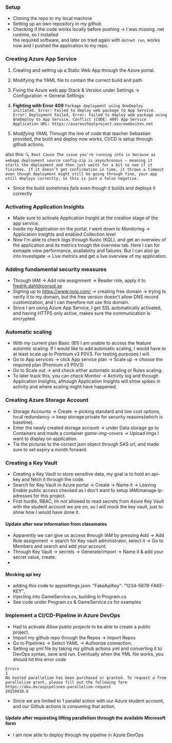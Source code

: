 ### Setup
- Cloning the repo to my local machine
- Setting up an own repository in my github
- Checking if the code works locally before pushing -> I was missing .net runtime, so I installed  
the required software, and later on tried again with `dotnet run`, works now and I pushed the application to my repo.

### Creating Azure App Service
1. Creating and setting up a Static Web App through the Azure portal.
2. Modifying the YAML file to contain the correct build and path
3. Fixing the Azure web app Stack & Version under Settings -> Configuration -> General Settings

4. **Fighting with Error 409** ```Package deployment using OneDeploy initiated.
Error: Failed to deploy web package to App Service.
Error: Deployment Failed, Error: Failed to deploy web package using OneDeploy to App Service.
Conflict (CODE: 409)
App Service Application URL: https://azureschoolproject.azurewebsites.net```

5. *Modifying YAML* Through the line of code that teacher Sebastian provided, the build and deploy now works, CI/CD is setup through github actions.

also this: ```🔍 Root Cause
The issue you're running into is because az webapp deployment source config-zip is asynchronous — meaning it starts the deployment and then just waits for a bit to see if it finishes. If it doesn’t get confirmation in time, it throws a timeout even though deployment might still be going through fine, your app still deploys correctly, so this is just a false negative.```
- Since the build sometimes *fails* even though it builds and deploys it correctly

### Activating Application Insights
- Made sure to activate Application Insight at the creation stage of the app service.
- Inside my Application on the portal, I went down to Monitoring -> Application Insights and enabled Collection level
- Now I'm able to check logs through Kusto (KQL), and get an overwiev of the application and its metrics trough the overview tab. Here I can for exmaple view performance, availability and failures. But I can also go into Investigate -> Live metrics and get a live overview of my application.

### Adding fundamental security measures
- Through IAM -> Add role assignment -> Reader role, apply it to fredrik.dahl@consid.se
- Signing up to https://www.noip.com/ -> creating free domain -> trying to verify it to my domain, but the free version doesn't allow DNS record customization, and I can therefore not use this domain.
- Since I am using Azure App Service, I get SSL automatically activated, and having HTTPS only active, makes sure the communication is encrypted.

### Automatic scaling
- With my current plan Basic (B1) I am unable to access the feature automtic scaling. If I would like to add automatic scaling, I would have to at least scale up to Premium v3 P0V3. For testing purposes I will.
- Go to App services -> click App service plan -> Scale up -> choose the required plan (Premium v3 P0V3)
- Go to Scale out -> and check either automatic scaling or Rules scaling.
- To later track this, you can check Monitor -> Activity log and through Application Inslights, although Application Insights will show spikes in activity and where scaling might have happened.

### Creating Azure Storage Account
- Storage Accounts -> Create -> picking standard and low cost options, local redundancy -> keep storage private for security reasons(which is baseline).
- Enter the newly created storage account -> under Data storage go to Containers and made a container *game-img-covers* -> Upload imgs I want to display on application. 
- Tie the pictures to the correct json object through SAS url, and made sure to set expiry a month forward.

### Creating a Key Vault
- Creating a Key Vault to store sensitive data, my goal is to hold an api-key and fetch it through the code.
- Search for Key Vault in Azure portal -> Create -> Name it -> Leaving Enable public access checked as I don't want to setup IAM/manage ip-adresses for this project.
- First hurdle, RBAC, Im not allowed to read secrets from Azure Key Vault with the student account we are on, so I will mock the key vault, just to show how I would have done it.
#### Update after new information from classmates
- Apparently we can give us access through IAM by pressing Add -> Add Role assignment -> search for Key vault administrator, select it -> Go to Members and search and add your account.
- Through Key Vault -> secrets -> Generate/import -> Name it & add your secret value, create.
- 

#### Mocking api key
- adding this code to appsettings.json: "FakeApiKey": "1234-5678-FAKE-KEY",
- Injecting into GameService.cs, building in Program.cs
- See code under Program.cs & GameService.cs for examples

### Implement a CI/CD-Pipeline in Azure DevOps
- Had to activate *Allow public projects* to be able to create a public project.
- Import my github repo through the Repos -> Import Repos
- Go to Pipelines -> Select YAML -> Authorize connection.
- Setting up yml file by taking my github actions yml and converting it to DevOps syntax, save and run. Eventually when the YML file works, you should hit this error code
```
Errors 
1
No hosted parallelism has been purchased or granted. To request a free parallelism grant, please fill out the following form https://aka.ms/azpipelines-parallelism-request
20250410.8
```
- Since we are limited to 1 parallel action with our Azure student account, and our Github actions is consuming that action.

#### Update after requesting lifting parallelism through the available Microsoft form
- I am now able to deploy through my pipeline in Azure DevOps
